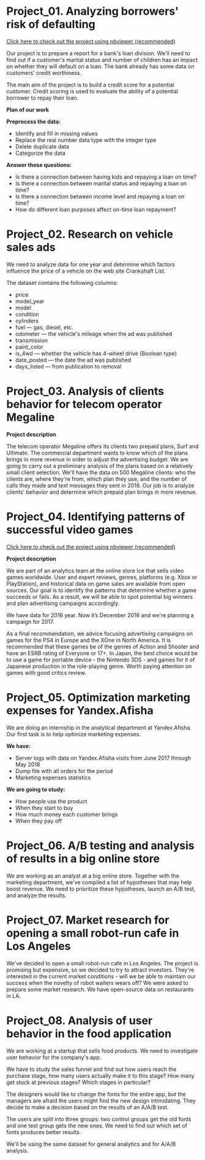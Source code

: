 # Project_01. Analyzing borrowers' risk of defaulting

[Click here to check out the project using nbviewer (recommended)](https://nbviewer.org/github/AtlasmanYevgenii/Practicum100-by-Yandex/blob/dcbb5b1c0c90f1c6b9dd7a8209ef9fd6d6ee2ebe/1.%20Analyzing%20borrowers%E2%80%99%20risk%20of%20defaulting.ipynb#chapter00)

Our project is to prepare a report for a bank's loan division. We'll need to find out if a customer's marital status and number of children has an impact on whether they will default on a loan. The bank already has some data on customers' credit worthiness.

The main aim of the project is to build a credit score for a potential customer. Credit scoring is used to evaluate the ability of a potential borrower to repay their loan.

**Plan of our work**

**Preprocess the data:**
- Identify and fill in missing values
- Replace the real number data type with the integer type
- Delete duplicate data
- Categorize the data

**Answer these questions:**
- Is there a connection between having kids and repaying a loan on time?
- Is there a connection between marital status and repaying a loan on time?
- Is there a connection between income level and repaying a loan on time?
- How do different loan purposes affect on-time loan repayment?

# Project_02. Research on vehicle sales ads

We need to analyze data for one year and determine which factors influence the price of a vehicle on the web site Crankshaft List.

The dataset contains the following columns:
- price
- model_year
- model
- condition
- cylinders
- fuel — gas, diesel, etc.
- odometer — the vehicle's mileage when the ad was published
- transmission
- paint_color
- is_4wd — whether the vehicle has 4-wheel drive (Boolean type)
- date_posted — the date the ad was published
- days_listed — from publication to removal

# Project_03. Analysis of clients behavior for telecom operator Megaline
**Project description**

The telecom operator Megaline offers its clients two prepaid plans, Surf and Ultimate. The commercial department wants to know which of the plans brings in more revenue in order to adjust the advertising budget. We are going to carry out a preliminary analysis of the plans based on a relatively small client selection. We'll have the data on 500 Megaline clients: who the clients are, where they're from, which plan they use, and the number of calls they made and text messages they sent in 2018. Our job is to analyze clients' behavior and determine which prepaid plan brings in more revenue.

# Project_04. Identifying patterns of successful video games

[Click here to check out the project using nbviewer (recommended)](https://nbviewer.org/github/AtlasmanYevgenii/Practicum100-by-Yandex/blob/main/4.%20Identifying%20patterns%20of%20successful%20games.ipynb)

**Project description**

We are part of an analytics team at the online store Ice that sells video games worldwide. User and expert reviews, genres, platforms (e.g. Xbox or PlayStation), and historical data on game sales are available from open sources. Our goal is to identify the patterns that determine whether a game succeeds or fails. As a result, we will be able to spot potential big winners and plan advertising campaigns accordingly.

We have data for 2016 year. Now it’s December 2016 and we're planning a campaign for 2017.

As a final recommendation, we advice focusing advertising campaigns on games for the PS4 in Europe and the XOne in North America. It is recommended that these games be of the genres of Action and Shooter and have an ESRB rating of Everyone or 17+. In Japan, the best choice would be to use a game for portable device - the Nintendo 3DS - and games for it of Japanese production in the role-playing genre. Worth paying attention on games with good critics review.

# Project_05. Optimization marketing expenses for Yandex.Afisha

We are doing an internship in the analytical department at Yandex.Afisha. Our first task is to help optimize marketing expenses.

**We have:**
- Server logs with data on Yandex.Afisha visits from June 2017 through May 2018
- Dump file with all orders for the period
- Marketing expenses statistics

**We are going to study:**
- How people use the product
- When they start to buy
- How much money each customer brings
- When they pay off

# Project_06. A/B testing and analysis of results in a big online store
We are working as an analyst at a big online store. Together with the marketing department, we've compiled a list of hypotheses that may help boost revenue. We need to prioritize these hypotheses, launch an A/B test, and analyze the results.

# Project_07. Market research for opening a small robot-run cafe in Los Angeles
We've decided to open a small robot-run cafe in Los Angeles. The project is promising but expensive, so we decided to try to attract investors. They're interested in the current market conditions - will we be able to maintain our success when the novelty of robot waiters wears off? We were asked to prepare some market research. We have open-source data on restaurants in LA.

# Project_08. Analysis of user behavior in the food application
We are working at a startup that sells food products. We need to investigate user behavior for the company's app.

We have to study the sales funnel and find out how users reach the purchase stage, how many users actually make it to this stage? How many get stuck at previous stages? Which stages in particular?

The designers would like to change the fonts for the entire app, but the managers are afraid the users might find the new design intimidating. They decide to make a decision based on the results of an A/A/B test.

The users are split into three groups: two control groups get the old fonts and one test group gets the new ones. We need to find out which set of fonts produces better results.

We'll be using the same dataset for general analytics and for A/A/B analysis.
